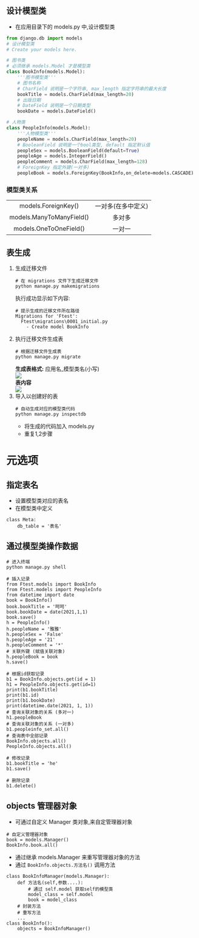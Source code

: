 ## 设计模型类
* 在应用目录下的 models.py 中,设计模型类
```python
from django.db import models
# 设计模型类
# Create your models here.

# 图书类
# 必须继承 models.Model 才是模型类
class BookInfo(models.Model):
    '''图书模型类'''
    # 图书名称
    # CharField 说明是一个字符串, max_length 指定字符串的最大长度
    bookTitle = models.CharField(max_length=20)
    # 出版日期
    # DateField 说明是一个日期类型
    bookDate = models.DateField()

# 人物类
class PeopleInfo(models.Model):
    '''人物模型类'''
    peopleName = models.CharField(max_length=20)
    # BooleanField 说明是一个bool类型, default 指定默认值
    peopleSex = models.BooleanField(default=True)
    peopleAge = models.IntegerField()
    peopleComment = models.CharField(max_length=128)
    # ForeignKey 指定外键(一对多)
    peopleBook = models.ForeignKey(BookInfo,on_delete=models.CASCADE)
```

### 模型类关系
|||
|:-:|:-:|
|models.ForeignKey()|一对多(在多中定义)|
|models.ManyToManyField()|多对多|
|models.OneToOneField()|一对一|

## 表生成
1. 生成迁移文件
    ```
    # 在 migrations 文件下生成迁移文件
    python manage.py makemigrations
    ```
    执行成功显示如下内容:
    ```
    # 提示生成的迁移文件所在路径
    Migrations for 'Ftest':
      Ftest\migrations\0001_initial.py
        - Create model BookInfo
    ```
2. 执行迁移文件生成表
    ```
    # 根据迁移文件生成表
    python manage.py migrate
    ```    
    **生成表格式:** 应用名_模型类名(小写)    
    ![](https://note.youdao.com/yws/api/personal/file/D4E4BF7F809A429B8BB36D4C6B572B39?method=download&shareKey=db96b1793ee83a317b97f0bb3df0be88)    
    **表内容**    
    ![](https://note.youdao.com/yws/api/personal/file/8EEA9610E22E4ABBAD79E13557BD8A10?method=download&shareKey=58174ec850d3bd97d2f7e5b76c500ad7)
3. 导入以创建好的表
    ```
    # 自动生成对应的模型类代码
    python manage.py inspectdb
    ```
    * 将生成的代码加入 models.py
    * 重复1,2步骤


# 元选项
## 指定表名
* 设置模型类对应的表名
* 在模型类中定义
```
class Meta:
    db_table = '表名'
```
    
## 通过模型类操作数据
```
# 进入终端
python manage.py shell

# 插入记录
from Ftest.models import BookInfo
from Ftest.models import PeopleInfo
from datetime import date
book = BookInfo()
book.bookTitle = '呵呵'
book.bookDate = date(2021,1,1)
book.save()
h = PeopleInfo()
h.peopleName = '雅雅'
h.peopleSex = 'False'
h.peopleAge = '21'
h.peopleComment = '*'
# 关联外键 (赋值关联对象)
h.peopleBook = book
h.save()

# 根据id获取记录
b1 = BookInfo.objects.get(id = 1)
h1 = PeopleInfo.objects.get(id=1)
print(b1.bookTitle)
print(b1.id)
print(b1.bookDate)
print(datetime.date(2021, 1, 1))
# 查询关联对象的关系 (多对一)
h1.peopleBook
# 查询关联对象的关系 (一对多)
b1.peopleinfo_set.all()
# 查询表中全部记录
BookInfo.objects.all()
PeopleInfo.objects.all()

# 修改记录
b1.bookTitle = 'he'
b1.save()

# 删除记录
b1.delete()
```

## objects 管理器对象
* 可通过自定义 Manager 类对象,来自定管理器对象
```
# 自定义管理器对象
book = models.Manager()
BookInfo.book.all()
```
* 通过继承 models.Manager 来重写管理器对象的方法
* 通过 `BookInfo.objects.方法名()` 调用方法
```
class BookInfoManager(models.Manager):
    def 方法名(self,参数....):
        # 通过 self.model 获取self的模型类
        model_class = self.model
        book = model_class
    # 封装方法
    # 重写方法
    ...
class BookInfo():
    objects = BookInfoManager()
    
```

